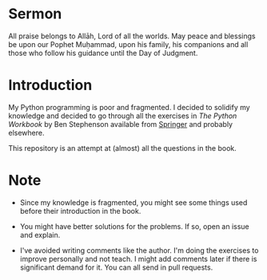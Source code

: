 # Sermon

All praise belongs to Allāh, Lord of all the worlds. May peace and blessings be upon our Pophet Muḥammad, upon his family, his companions and all those who follow his guidance until the Day of Judgment.

# Introduction

My Python programming is poor and fragmented. I decided to solidify my knowledge and decided to go through all the exercises in *The Python Workbook* by Ben Stephenson available from [Springer](https://link.springer.com/book/10.1007/978-3-030-18873-3) and probably elsewhere.

This repository is an attempt at (almost) all the questions in the book.

# Note

- Since my knowledge is fragmented, you might see some things used before their introduction in the book.

- You might have better solutions for the problems. If so, open an issue and explain.

- I've avoided writing comments like the author. I'm doing the exercises to improve personally and not teach. I might add comments later if there is significant demand for it. You can all send in pull requests.
